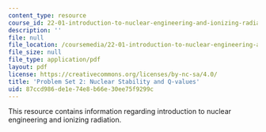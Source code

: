```yaml
---
content_type: resource
course_id: 22-01-introduction-to-nuclear-engineering-and-ionizing-radiation-fall-2015
description: ''
file: null
file_location: /coursemedia/22-01-introduction-to-nuclear-engineering-and-ionizing-radiation-fall-2015/87ccd986de1e74e8b66e30ee75f9299c_MIT22_01F15_ps2.pdf
file_size: null
file_type: application/pdf
layout: pdf
license: https://creativecommons.org/licenses/by-nc-sa/4.0/
title: 'Problem Set 2: Nuclear Stability and Q-values'
uid: 87ccd986-de1e-74e8-b66e-30ee75f9299c
---
```

This resource contains information regarding introduction to nuclear engineering and ionizing radiation.